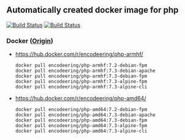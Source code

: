 ## Automatically created docker image for php

[![Build Status](https://travis-ci.org/encodeering/docker-php.svg?branch=master)](https://travis-ci.org/encodeering/docker-php)
[![Build Status](https://semaphoreci.com/api/v1/encodeering/docker-php/branches/master/shields_badge.svg)](https://semaphoreci.com/encodeering/docker-php)

### Docker ([Origin](https://github.com/docker-library/php))

- https://hub.docker.com/r/encodeering/php-armhf/

    ```docker pull encodeering/php-armhf:7.2-debian-fpm```  
    ```docker pull encodeering/php-armhf:7.3-debian-apache```  
    ```docker pull encodeering/php-armhf:7.3-debian-fpm```  
    ```docker pull encodeering/php-armhf:7.3-alpine-fpm```  
    ```docker pull encodeering/php-armhf:7.3-alpine-cli```

- https://hub.docker.com/r/encodeering/php-amd64/

    ```docker pull encodeering/php-amd64:7.2-debian-fpm```  
    ```docker pull encodeering/php-amd64:7.3-debian-apache```  
    ```docker pull encodeering/php-amd64:7.3-debian-fpm```  
    ```docker pull encodeering/php-amd64:7.3-alpine-fpm```  
    ```docker pull encodeering/php-amd64:7.3-alpine-cli```
